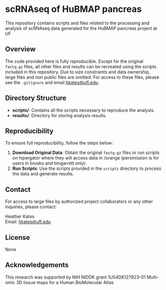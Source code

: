 # scRNAseq of HuBMAP pancreas

This repository contains scripts and files related to the processing and analysis of scRNAseq data generated for the HuBMAP pancreas project at UF

## Overview

The code provided here is fully reproducible. Except for the original `fastq.gz` files, all other files and results can be recreated using the scripts included in this repository. Due to size constraints and data ownership, large files and non public files are omitted. For access to these files, please see the `.gitignore` and email [hkates@ufl.edu](mailto:hkates@ufl.edu).

## Directory Structure

- **scripts/**: Contains all the scripts necessary to reproduce the analysis.
- **results/**: Directory for storing analysis results.

## Reproducibility

To ensure full reproducibility, follow the steps below:

1. **Download Original Data**: Obtain the original `fastq.gz` files or run scripts on hipergator where they will access data in /orange (persmission is for users in brusko and timgarrett only)
2. **Run Scripts**: Use the scripts provided in the `scripts` directory to process the data and generate results.

## Contact

For access to large files by authorized project collaborators or any other inquiries, please contact:

Heather Kates  
Email: [hkates@ufl.edu](mailto:hkates@ufl.edu)

## License

None

## Acknowledgements

This research was supported by NIH NIDDK grant 1U54DK127823-01 Multi-omic 3D tissue maps for a Human BioMolecular Atlas
